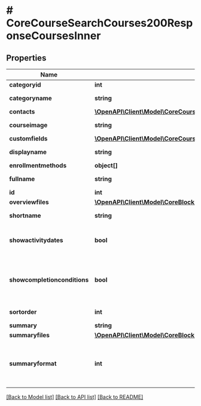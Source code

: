 # # CoreCourseSearchCourses200ResponseCoursesInner

## Properties

Name | Type | Description | Notes
------------ | ------------- | ------------- | -------------
**categoryid** | **int** | category id | [optional]
**categoryname** | **string** | category name | [optional]
**contacts** | [**\OpenAPI\Client\Model\CoreCourseSearchCourses200ResponseCoursesInnerContactsInner[]**](CoreCourseSearchCourses200ResponseCoursesInnerContactsInner.md) |  | [optional]
**courseimage** | **string** | Course image | [optional]
**customfields** | [**\OpenAPI\Client\Model\CoreCourseGetCoursesByField200ResponseCoursesInnerCustomfieldsInner[]**](CoreCourseGetCoursesByField200ResponseCoursesInnerCustomfieldsInner.md) |  | [optional]
**displayname** | **string** | course display name | [optional]
**enrollmentmethods** | **object[]** |  | [optional]
**fullname** | **string** | course full name | [optional]
**id** | **int** | course id | [optional]
**overviewfiles** | [**\OpenAPI\Client\Model\CoreBlockGetDashboardBlocks200ResponseBlocksInnerContentsFilesInner[]**](CoreBlockGetDashboardBlocks200ResponseBlocksInnerContentsFilesInner.md) |  | [optional]
**shortname** | **string** | course short name | [optional]
**showactivitydates** | **bool** | Whether the activity dates are shown or not | [optional]
**showcompletionconditions** | **bool** | Whether the activity completion conditions are shown or not | [optional]
**sortorder** | **int** | Sort order in the category | [optional]
**summary** | **string** | summary | [optional]
**summaryfiles** | [**\OpenAPI\Client\Model\CoreBlockGetDashboardBlocks200ResponseBlocksInnerContentsFilesInner[]**](CoreBlockGetDashboardBlocks200ResponseBlocksInnerContentsFilesInner.md) |  | [optional]
**summaryformat** | **int** | summary format (1 &#x3D; HTML, 0 &#x3D; MOODLE, 2 &#x3D; PLAIN, or 4 &#x3D; MARKDOWN) | [optional]

[[Back to Model list]](../../README.md#models) [[Back to API list]](../../README.md#endpoints) [[Back to README]](../../README.md)
